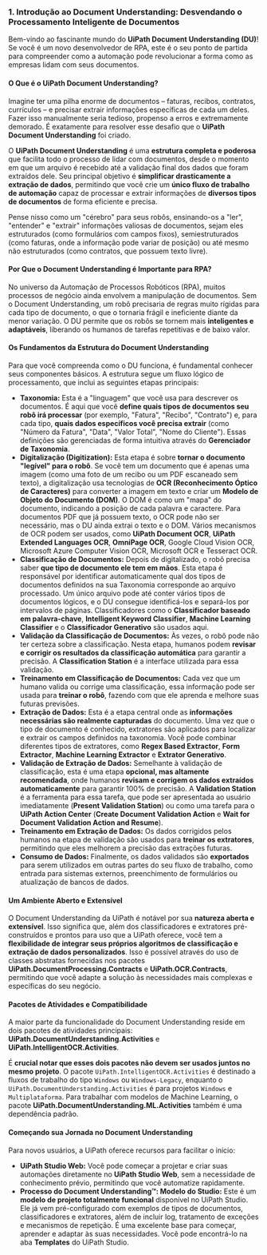 ### **1. Introdução ao Document Understanding: Desvendando o Processamento Inteligente de Documentos**

Bem-vindo ao fascinante mundo do **UiPath Document Understanding (DU)**! Se você é um novo desenvolvedor de RPA, este é o seu ponto de partida para compreender como a automação pode revolucionar a forma como as empresas lidam com seus documentos.

#### **O Que é o UiPath Document Understanding?**

Imagine ter uma pilha enorme de documentos – faturas, recibos, contratos, currículos – e precisar extrair informações específicas de cada um deles. Fazer isso manualmente seria tedioso, propenso a erros e extremamente demorado. É exatamente para resolver esse desafio que o **UiPath Document Understanding** foi criado.

O **UiPath Document Understanding** é uma **estrutura completa e poderosa** que facilita todo o processo de lidar com documentos, desde o momento em que um arquivo é recebido até a validação final dos dados que foram extraídos dele. Seu principal objetivo é **simplificar drasticamente a extração de dados**, permitindo que você crie um **único fluxo de trabalho de automação** capaz de processar e extrair informações de **diversos tipos de documentos** de forma eficiente e precisa.

Pense nisso como um "cérebro" para seus robôs, ensinando-os a "ler", "entender" e "extrair" informações valiosas de documentos, sejam eles estruturados (como formulários com campos fixos), semiestruturados (como faturas, onde a informação pode variar de posição) ou até mesmo não estruturados (como contratos, que possuem texto livre).

#### **Por Que o Document Understanding é Importante para RPA?**

No universo da Automação de Processos Robóticos (RPA), muitos processos de negócio ainda envolvem a manipulação de documentos. Sem o Document Understanding, um robô precisaria de regras muito rígidas para cada tipo de documento, o que o tornaria frágil e ineficiente diante da menor variação. O DU permite que os robôs se tornem mais **inteligentes e adaptáveis**, liberando os humanos de tarefas repetitivas e de baixo valor.

#### **Os Fundamentos da Estrutura do Document Understanding**

Para que você compreenda como o DU funciona, é fundamental conhecer seus componentes básicos. A estrutura segue um fluxo lógico de processamento, que inclui as seguintes etapas principais:

*   **Taxonomia:** Esta é a "linguagem" que você usa para descrever os documentos. É aqui que você **define quais tipos de documentos seu robô irá processar** (por exemplo, "Fatura", "Recibo", "Contrato") e, para cada tipo, **quais dados específicos você precisa extrair** (como "Número da Fatura", "Data", "Valor Total", "Nome do Cliente"). Essas definições são gerenciadas de forma intuitiva através do **Gerenciador de Taxonomia**.
*   **Digitalização (Digitization):** Esta etapa é sobre **tornar o documento "legível" para o robô**. Se você tem um documento que é apenas uma imagem (como uma foto de um recibo ou um PDF escaneado sem texto), a digitalização usa tecnologias de **OCR (Reconhecimento Óptico de Caracteres)** para converter a imagem em texto e criar um **Modelo de Objeto do Documento (DOM)**. O DOM é como um "mapa" do documento, indicando a posição de cada palavra e caractere. Para documentos PDF que já possuem texto, o OCR pode não ser necessário, mas o DU ainda extrai o texto e o DOM. Vários mecanismos de OCR podem ser usados, como **UiPath Document OCR**, **UiPath Extended Languages OCR**, **OmniPage OCR**, Google Cloud Vision OCR, Microsoft Azure Computer Vision OCR, Microsoft OCR e Tesseract OCR.
*   **Classificação de Documentos:** Depois de digitalizado, o robô precisa saber **que tipo de documento ele tem em mãos**. Esta etapa é responsável por identificar automaticamente qual dos tipos de documentos definidos na sua Taxonomia corresponde ao arquivo processado. Um único arquivo pode até conter vários tipos de documentos lógicos, e o DU consegue identificá-los e separá-los por intervalos de páginas. Classificadores como o **Classificador baseado em palavra-chave**, **Intelligent Keyword Classifier**, **Machine Learning Classifier** e o **Classificador Generativo** são usados aqui.
*   **Validação da Classificação de Documentos:** Às vezes, o robô pode não ter certeza sobre a classificação. Nesta etapa, humanos podem **revisar e corrigir os resultados da classificação automática** para garantir a precisão. A **Classification Station** é a interface utilizada para essa validação.
*   **Treinamento em Classificação de Documentos:** Cada vez que um humano valida ou corrige uma classificação, essa informação pode ser usada para **treinar o robô**, fazendo com que ele aprenda e melhore suas futuras previsões.
*   **Extração de Dados:** Esta é a etapa central onde as **informações necessárias são realmente capturadas** do documento. Uma vez que o tipo de documento é conhecido, extratores são aplicados para localizar e extrair os campos definidos na taxonomia. Você pode combinar diferentes tipos de extratores, como **Regex Based Extractor**, **Form Extractor**, **Machine Learning Extractor** e **Extrator Generativo**.
*   **Validação de Extração de Dados:** Semelhante à validação de classificação, esta é uma etapa **opcional, mas altamente recomendada**, onde humanos **revisam e corrigem os dados extraídos automaticamente** para garantir 100% de precisão. A **Validation Station** é a ferramenta para essa tarefa, que pode ser apresentada ao usuário imediatamente (**Present Validation Station**) ou como uma tarefa para o **UiPath Action Center** (**Create Document Validation Action** e **Wait for Document Validation Action and Resume**).
*   **Treinamento em Extração de Dados:** Os dados corrigidos pelos humanos na etapa de validação são usados para **treinar os extratores**, permitindo que eles melhorem a precisão das extrações futuras.
*   **Consumo de Dados:** Finalmente, os dados validados são **exportados** para serem utilizados em outras partes do seu fluxo de trabalho, como entrada para sistemas externos, preenchimento de formulários ou atualização de bancos de dados.

#### **Um Ambiente Aberto e Extensível**

O Document Understanding da UiPath é notável por sua **natureza aberta e extensível**. Isso significa que, além dos classificadores e extratores pré-construídos e prontos para uso que a UiPath oferece, você tem a **flexibilidade de integrar seus próprios algoritmos de classificação e extração de dados personalizados**. Isso é possível através do uso de classes abstratas fornecidas nos pacotes **UiPath.DocumentProcessing.Contracts** e **UiPath.OCR.Contracts**, permitindo que você adapte a solução às necessidades mais complexas e específicas do seu negócio.

#### **Pacotes de Atividades e Compatibilidade**

A maior parte da funcionalidade do Document Understanding reside em dois pacotes de atividades principais: **UiPath.DocumentUnderstanding.Activities** e **UiPath.IntelligentOCR.Activities**.

É **crucial notar que esses dois pacotes não devem ser usados juntos no mesmo projeto**. O pacote `UiPath.IntelligentOCR.Activities` é destinado a fluxos de trabalho do tipo `Windows` ou `Windows-Legacy`, enquanto o `UiPath.DocumentUnderstanding.Activities` é para projetos `Windows` e `Multiplataforma`. Para trabalhar com modelos de Machine Learning, o pacote **UiPath.DocumentUnderstanding.ML.Activities** também é uma dependência padrão.

#### **Começando sua Jornada no Document Understanding**

Para novos usuários, a UiPath oferece recursos para facilitar o início:

*   **UiPath Studio Web:** Você pode começar a projetar e criar suas automações diretamente no **UiPath Studio Web**, sem a necessidade de conhecimento prévio, permitindo que você automatize rapidamente.
*   **Processo do Document Understanding™: Modelo do Studio:** Este é um **modelo de projeto totalmente funcional** disponível no UiPath Studio. Ele já vem pré-configurado com exemplos de tipos de documentos, classificadores e extratores, além de incluir log, tratamento de exceções e mecanismos de repetição. É uma excelente base para começar, aprender e adaptar às suas necessidades. Você pode encontrá-lo na aba **Templates** do UiPath Studio.
